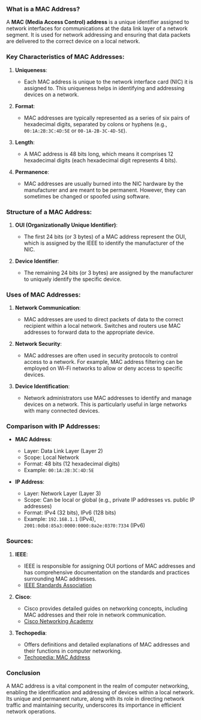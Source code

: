 ### What is a MAC Address?

A **MAC (Media Access Control) address** is a unique identifier assigned to network interfaces for communications at the data link layer of a network segment. It is used for network addressing and ensuring that data packets are delivered to the correct device on a local network.

### Key Characteristics of MAC Addresses:

1. **Uniqueness**:
   - Each MAC address is unique to the network interface card (NIC) it is assigned to. This uniqueness helps in identifying and addressing devices on a network.

2. **Format**:
   - MAC addresses are typically represented as a series of six pairs of hexadecimal digits, separated by colons or hyphens (e.g., `00:1A:2B:3C:4D:5E` or `00-1A-2B-3C-4D-5E`).

3. **Length**:
   - A MAC address is 48 bits long, which means it comprises 12 hexadecimal digits (each hexadecimal digit represents 4 bits).

4. **Permanence**:
   - MAC addresses are usually burned into the NIC hardware by the manufacturer and are meant to be permanent. However, they can sometimes be changed or spoofed using software.

### Structure of a MAC Address:

1. **OUI (Organizationally Unique Identifier)**:
   - The first 24 bits (or 3 bytes) of a MAC address represent the OUI, which is assigned by the IEEE to identify the manufacturer of the NIC.

2. **Device Identifier**:
   - The remaining 24 bits (or 3 bytes) are assigned by the manufacturer to uniquely identify the specific device.

### Uses of MAC Addresses:

1. **Network Communication**:
   - MAC addresses are used to direct packets of data to the correct recipient within a local network. Switches and routers use MAC addresses to forward data to the appropriate device.

2. **Network Security**:
   - MAC addresses are often used in security protocols to control access to a network. For example, MAC address filtering can be employed on Wi-Fi networks to allow or deny access to specific devices.

3. **Device Identification**:
   - Network administrators use MAC addresses to identify and manage devices on a network. This is particularly useful in large networks with many connected devices.

### Comparison with IP Addresses:

- **MAC Address**:
  - Layer: Data Link Layer (Layer 2)
  - Scope: Local Network
  - Format: 48 bits (12 hexadecimal digits)
  - Example: `00:1A:2B:3C:4D:5E`
  
- **IP Address**:
  - Layer: Network Layer (Layer 3)
  - Scope: Can be local or global (e.g., private IP addresses vs. public IP addresses)
  - Format: IPv4 (32 bits), IPv6 (128 bits)
  - Example: `192.168.1.1` (IPv4), `2001:0db8:85a3:0000:0000:8a2e:0370:7334` (IPv6)

### Sources:

1. **IEEE**:
   - IEEE is responsible for assigning OUI portions of MAC addresses and has comprehensive documentation on the standards and practices surrounding MAC addresses.
   - [IEEE Standards Association](https://standards.ieee.org/)

2. **Cisco**:
   - Cisco provides detailed guides on networking concepts, including MAC addresses and their role in network communication.
   - [Cisco Networking Academy](https://www.cisco.com/c/en/us/solutions/enterprise-networks/what-is-ethernet.html)

3. **Techopedia**:
   - Offers definitions and detailed explanations of MAC addresses and their functions in computer networking.
   - [Techopedia: MAC Address](https://www.techopedia.com/definition/5417/media-access-control-address-mac-address)

### Conclusion

A MAC address is a vital component in the realm of computer networking, enabling the identification and addressing of devices within a local network. Its unique and permanent nature, along with its role in directing network traffic and maintaining security, underscores its importance in efficient network operations.